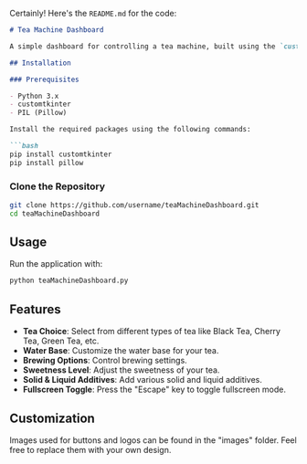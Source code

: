 Certainly! Here's the `README.md` for the code:

```markdown
# Tea Machine Dashboard

A simple dashboard for controlling a tea machine, built using the `customtkinter` library. The app provides an interface for selecting different types of tea, water base, brewing options, sweetness level, solid and liquid additives, and other settings.

## Installation

### Prerequisites

- Python 3.x
- customtkinter
- PIL (Pillow)

Install the required packages using the following commands:

```bash
pip install customtkinter
pip install pillow
```

### Clone the Repository

```bash
git clone https://github.com/username/teaMachineDashboard.git
cd teaMachineDashboard
```

## Usage

Run the application with:

```bash
python teaMachineDashboard.py
```

## Features

- **Tea Choice**: Select from different types of tea like Black Tea, Cherry Tea, Green Tea, etc.
- **Water Base**: Customize the water base for your tea.
- **Brewing Options**: Control brewing settings.
- **Sweetness Level**: Adjust the sweetness of your tea.
- **Solid & Liquid Additives**: Add various solid and liquid additives.
- **Fullscreen Toggle**: Press the "Escape" key to toggle fullscreen mode.

## Customization

Images used for buttons and logos can be found in the "images" folder. Feel free to replace them with your own design.

